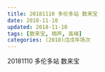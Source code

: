 ```yaml
---
title: 20181110 多伦多站 数来宝
date: 2018-11-10
updated: 2018-11-10
tags: [数来宝, 相声, 高峰]
categories: (2018)戊戌年场次 
---
```

20181110 多伦多站 数来宝
